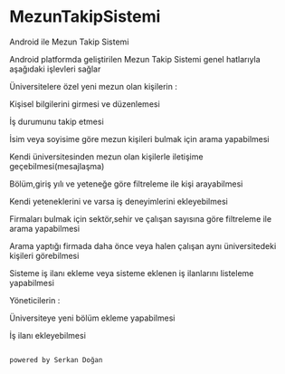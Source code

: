 # MezunTakipSistemi
Android ile Mezun Takip Sistemi

Android platformda geliştirilen Mezun Takip Sistemi genel hatlarıyla aşağıdaki işlevleri sağlar

Üniversitelere özel yeni mezun olan kişilerin :

Kişisel bilgilerini girmesi ve düzenlemesi

İş durumunu takip etmesi

İsim veya soyisime göre mezun kişileri bulmak için arama yapabilmesi

Kendi üniversitesinden mezun olan kişilerle iletişime geçebilmesi(mesajlaşma)

Bölüm,giriş yılı ve yeteneğe göre filtreleme ile kişi arayabilmesi

Kendi yeteneklerini ve varsa iş deneyimlerini ekleyebilmesi

Firmaları bulmak için sektör,sehir ve çalışan sayısına göre filtreleme ile arama yapabilmesi

Arama yaptığı firmada daha önce veya halen çalışan aynı üniversitedeki kişileri görebilmesi

Sisteme iş ilanı ekleme veya sisteme eklenen iş ilanlarını listeleme yapabilmesi


Yöneticilerin :

Üniversiteye yeni bölüm ekleme yapabilmesi

İş ilanı ekleyebilmesi








                                                                                      powered by Serkan Doğan


